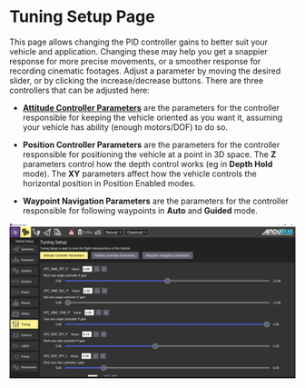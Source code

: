 # Tuning Setup Page

This page allows changing the PID controller gains to better suit your vehicle and application. Changing these may help you get a snappier response for more precise movements, or a smoother response for recording cinematic footages. Adjust a parameter by moving the desired slider, or by clicking the increase/decrease buttons. There are three controllers that can be adjusted here:

* **[Attitude Controller Parameters](operators-manual/full-parameter-list.html#atc-parameters)** are the parameters for the controller responsible for keeping the vehicle oriented as you want it, assuming your vehicle has ability (enough motors/DOF) to do so.

* **Position Controller Parameters** are the parameters for the controller responsible for positioning the vehicle at a point in 3D space. The **Z** parameters control how the depth control works (eg in **Depth Hold** mode). The **XY** parameters affect how the vehicle controls the horizontal position in Position Enabled modes.

* **Waypoint Navigation Parameters** are the parameters for the controller responsible for following waypoints in **Auto** and **Guided** mode.

<img src="/images/reference/reference-ardusub-tuning.png" class="img-responsive img-center" style="max-height:600px;">
